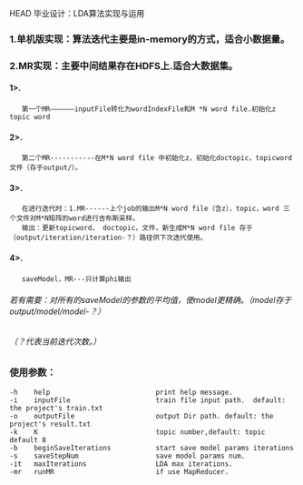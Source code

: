 HEAD  毕业设计：LDA算法实现与运用<br>
### 1.单机版实现：算法迭代主要是in-memory的方式，适合小数据量。<br>
### 2.MR实现：主要中间结果存在HDFS上.适合大数据集。<br>
#### 1>.
       第一个MR——————inputFile转化为wordIndexFile和M *N word file.初始化z topic word
#### 2>.
       第二个MR-----------在M*N word file 中初始化z，初始化doctopic，topicword文件（存于output/）。
#### 3>.
       在进行迭代时：1.MR------上个job的输出M*N word file（含z），topic，word 三个文件对M*N矩阵的word进行吉布斯采样。
       输出：更新topicword， doctopic，文件，新生成M*N word file 存于（output/iteration/iteration-？）路径供下次迭代使用。
#### 4>.
       saveModel，MR---只计算phi输出
###### 若有需要：对所有的saveModel的参数的平均值，使model更精确。（model存于output/model/model-？）<br>
###### （？代表当前迭代次数。）<br>
          
### 使用参数：
    -h    help                          print help message.
    -i    inputFile                     train file input path.  default: the project's train.txt
	-o    outputFile                    output Dir path. default: the project's result.txt
	-k    K                             topic number,default: topic default 8
	-b    beginSaveIterations           start save model params iterations
	-s    saveStepNum                   save model params num. 
	-it   maxIterations                 LDA max iterations.
	-mr   runMR                         if use MapReducer.
